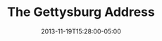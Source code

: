---
layout: post 
title: 'The Gettysburg Address' 
date: '2013-11-19T15:28:00-05:00' 
tags: 
- Archive 
- vinyl rip 
redirect_from: /post/67490136013/to-commemorate-the-150th-anniversary-of-one-of-the/
redirect_to: http://fieldnoise.com/11-19-2013/to-commemorate-the-150th-anniversary-of-one-of-the
---